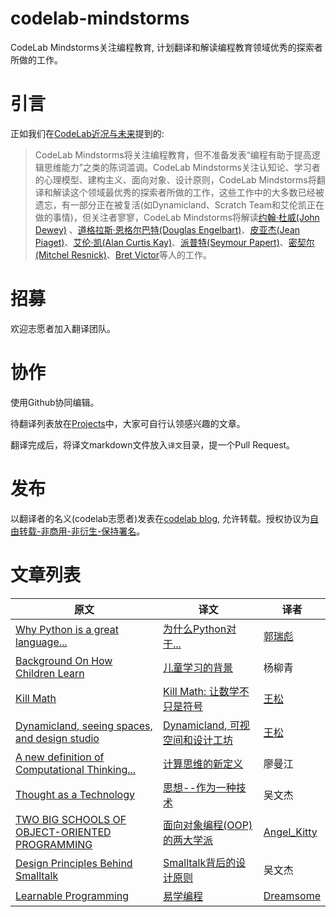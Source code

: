 # codelab-mindstorms
CodeLab Mindstorms关注编程教育,  计划翻译和解读编程教育领域优秀的探索者所做的工作。

# 引言
正如我们在[CodeLab近况与未来](https://blog.just4fun.site/Codelab-Recent-situation-and-future.html#_9)提到的:

>  CodeLab Mindstorms将关注编程教育，但不准备发表“编程有助于提高逻辑思维能力”之类的陈词滥调。CodeLab Mindstorms关注认知论、学习者的心理模型、建构主义、面向对象、设计原则，CodeLab Mindstorms将翻译和解读这个领域最优秀的探索者所做的工作，这些工作中的大多数已经被遗忘，有一部分正在被复活(如Dynamicland、Scratch Team和艾伦凯正在做的事情)，但关注者寥寥，CodeLab Mindstorms将解读[约翰·杜威(John Dewey)](https://zh.wikipedia.org/zh/%E7%BA%A6%E7%BF%B0%C2%B7%E6%9D%9C%E5%A8%81) 、[道格拉斯·恩格尔巴特(Douglas Engelbart)](https://en.wikipedia.org/wiki/Douglas_Engelbart)、[皮亚杰(Jean Piaget)](https://zh.wikipedia.org/zh-hans/%E8%AE%93%C2%B7%E7%9A%AE%E4%BA%9E%E5%82%91)、[艾伦·凯(Alan Curtis Kay)](https://zh.wikipedia.org/zh-hans/%E8%89%BE%E4%BC%A6%C2%B7%E5%87%AF)、[派普特(Seymour Papert)](https://en.wikipedia.org/wiki/Seymour_Papert)、[密契尔(Mitchel Resnick)](https://en.wikipedia.org/wiki/Mitchel_Resnick)、[Bret Victor](http://worrydream.com/)等人的工作。

# 招募
欢迎志愿者加入翻译团队。

# 协作
使用Github协同编辑。

待翻译列表放在[Projects](https://github.com/Scratch3Lab/codelab-mindstorms/projects)中，大家可自行认领感兴趣的文章。

翻译完成后，将译文markdown文件放入`译文`目录，提一个Pull Request。

# 发布
以翻译者的名义(codelab志愿者)发表在[codelab blog](https://www.codelab.club/blog/), 允许转载。授权协议为[自由转载-非商用-非衍生-保持署名](https://creativecommons.org/licenses/by-nc-nd/3.0/deed.zh)。

# 文章列表
| 原文 | 译文 | 译者 |
| ------ | ------ | ------ |
| [Why Python is a great language...](http://pgbovine.net/python-teaching.htm) | [为什么Python对于...](https://github.com/Scratch3Lab/codelab-mindstorms/blob/master/%E8%AF%91%E6%96%87/python-teaching.md) | [郭瑞彪](https://github.com/guoruibiao) |
| [Background On How Children Learn](http://www.squeakland.org/resources/articles/article.jsp?id=1003) | [儿童学习的背景](https://github.com/Scratch3Lab/codelab-mindstorms/blob/master/%E8%AF%91%E6%96%87/Background-On-How-Children-Learn.md) | 杨柳青 |
| [Kill Math](http://worrydream.com/#!/KillMath) | [Kill Math: 让数学不只是符号](https://github.com/Scratch3Lab/codelab-mindstorms/blob/master/%E8%AF%91%E6%96%87/kill-math.md) | [王松](https://github.com/wangshub) |
| [Dynamicland, seeing spaces, and design studio](http://vitor.io/on-dynamicland) | [Dynamicland, 可视空间和设计工坊](https://thinkhard.tech/2019/06/13/on-dynamicland/) | [王松](https://github.com/wangshub) |
| [A new definition of Computational Thinking...](https://computinged.wordpress.com/2019/04/29/what-is-computational-thinking-its-the-friction-that-we-want-to-minimize/) | [计算思维的新定义](https://github.com/Scratch3Lab/codelab-mindstorms/blob/master/%E8%AF%91%E6%96%87/A-new-definition-of-Computational-Thinking.md) | 廖曼江 |
| [Thought as a Technology](http://cognitivemedium.com/tat/) | [思想--作为一种技术](https://www.codelab.club/blog/thought-as-a-technology/) | 吴文杰 |
| [TWO BIG SCHOOLS OF OBJECT-ORIENTED PROGRAMMING](http://stereobooster.github.io/two-big-schools-of-object-oriented-programming) | [面向对象编程(OOP)的两大学派](https://github.com/Scratch3Lab/codelab-mindstorms/blob/master/%E8%AF%91%E6%96%87/Two-Big-Schools-Of-Object-Orinted-Programming.md) | [Angel_Kitty](https://github.com/AngelKitty) |
| [Design Principles Behind Smalltalk](https://www.codelab.club/blog/design-principles-behind-smalltalk/) | [Smalltalk背后的设计原则](https://www.codelab.club/blog/design-principles-behind-smalltalk/) | 吴文杰 |
| [Learnable Programming](http://worrydream.com/LearnableProgramming/) | [易学编程](https://chengyichao.co/learnable-programming) | [Dreamsome](https://github.com/onesuper) |



